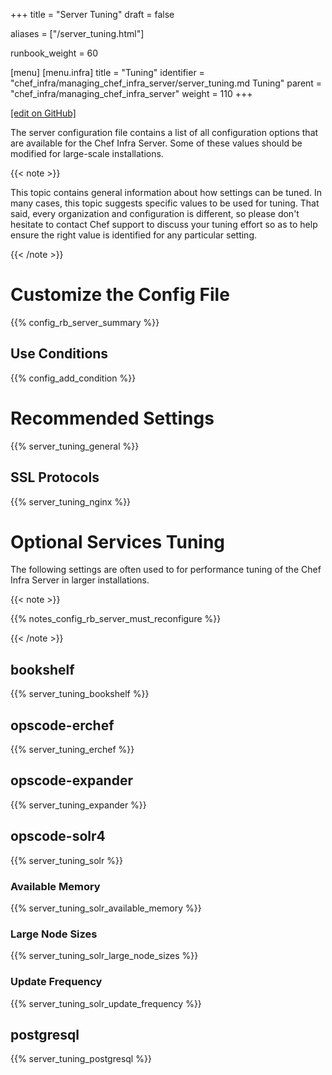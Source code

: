 +++
title = "Server Tuning"
draft = false

aliases = ["/server_tuning.html"]

runbook_weight = 60

[menu]
  [menu.infra]
    title = "Tuning"
    identifier = "chef_infra/managing_chef_infra_server/server_tuning.md Tuning"
    parent = "chef_infra/managing_chef_infra_server"
    weight = 110
+++

[\[edit on GitHub\]](https://github.com/chef/chef-web-docs/blob/master/content/runbook/server_tuning.md)

The server configuration file contains a list of all configuration
options that are available for the Chef Infra Server. Some of these
values should be modified for large-scale installations.

{{< note >}}

This topic contains general information about how settings can be tuned.
In many cases, this topic suggests specific values to be used for
tuning. That said, every organization and configuration is different, so
please don't hesitate to contact Chef support to discuss your tuning
effort so as to help ensure the right value is identified for any
particular setting.

{{< /note >}}

Customize the Config File
=========================

{{% config_rb_server_summary %}}

Use Conditions
--------------

{{% config_add_condition %}}

Recommended Settings
====================

{{% server_tuning_general %}}

SSL Protocols
-------------

{{% server_tuning_nginx %}}

Optional Services Tuning
========================

The following settings are often used to for performance tuning of the
Chef Infra Server in larger installations.

{{< note >}}

{{% notes_config_rb_server_must_reconfigure %}}

{{< /note >}}

bookshelf
---------

{{% server_tuning_bookshelf %}}

opscode-erchef
--------------

{{% server_tuning_erchef %}}

opscode-expander
----------------

{{% server_tuning_expander %}}

opscode-solr4
-------------

{{% server_tuning_solr %}}

### Available Memory

{{% server_tuning_solr_available_memory %}}

### Large Node Sizes

{{% server_tuning_solr_large_node_sizes %}}

### Update Frequency

{{% server_tuning_solr_update_frequency %}}

postgresql
----------

{{% server_tuning_postgresql %}}
